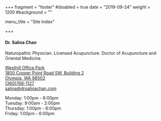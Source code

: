 +++
fragment = "footer"
#disabled = true
date = "2019-09-24"
weight = 1200
#background = ""

menu_title = "Site Index"

+++

#### Dr. Salina Chan

Naturopathic Physician. Licensed Acupuncture. Doctor of Acupuncture and Oriental Medicine.

[Westhill Office Park<br>
1800 Cooper Point Road SW, Building 2<br>
Olympia, WA 98502](https://www.google.com/maps/place/1800+Cooper+Point+Rd+SW+%23+2,+Olympia,+WA+98502)<br>
[(360)768-1127](tel:+13607681127)<br>
[salina@drsalinachan.com](mailto:salina@drsalinachan.com)

Monday: 1:00pm - 6:00pm<br>
Tuesday: 9:00am - 2:00pm<br>
Thursday: 1:00pm - 6:00pm<br>
Friday: 1:00pm - 6:00pm
